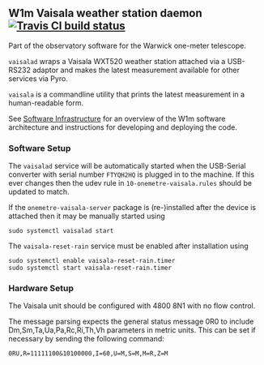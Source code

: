 ## W1m Vaisala weather station daemon [![Travis CI build status](https://travis-ci.org/warwick-one-metre/vaisalad.svg?branch=master)](https://travis-ci.org/warwick-one-metre/vaisalad)

Part of the observatory software for the Warwick one-meter telescope.

`vaisalad` wraps a Vaisala WXT520 weather station attached via a USB-RS232 adaptor and
makes the latest measurement available for other services via Pyro.

`vaisala` is a commandline utility that prints the latest measurement in a human-readable form.

See [Software Infrastructure](https://github.com/warwick-one-metre/docs/wiki/Software-Infrastructure) for an overview of the W1m software architecture and instructions for developing and deploying the code.

### Software Setup

The `vaisalad` service will be automatically started when the USB-Serial converter with serial number `FTYQH2HQ` is plugged in to the machine.
If this ever changes then the udev rule in `10-onemetre-vaisala.rules` should be updated to match.

If the `onemetre-vaisala-server` package is (re-)installed after the device is attached then it may be manually started using
```
sudo systemctl vaisalad start
```

The `vaisala-reset-rain` service must be enabled after installation using
```
sudo systemctl enable vaisala-reset-rain.timer
sudo systemctl start vaisala-reset-rain.timer
```

### Hardware Setup

The Vaisala unit should be configured with 4800 8N1 with no flow control.

The message parsing expects the general status message 0R0 to include Dm,Sm,Ta,Ua,Pa,Rc,Ri,Th,Vh parameters in metric units.
This can be set if necessary by sending the following command:
```
0RU,R=11111100&10100000,I=60,U=M,S=M,M=R,Z=M
```
